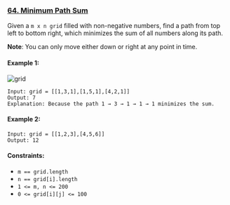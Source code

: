 ### [64. Minimum Path Sum](https://leetcode.com/problems/minimum-path-sum/)

Given a `m x n grid` filled with non-negative numbers, find a path from top left to bottom right, which minimizes the 
sum of all numbers along its path.

**Note**: You can only move either down or right at any point in time.



#### Example 1:

![grid](https://assets.leetcode.com/uploads/2020/11/05/minpath.jpg)

    Input: grid = [[1,3,1],[1,5,1],[4,2,1]]
    Output: 7
    Explanation: Because the path 1 → 3 → 1 → 1 → 1 minimizes the sum.

#### Example 2:

    Input: grid = [[1,2,3],[4,5,6]]
    Output: 12


#### Constraints:

- `m == grid.length`
- `n == grid[i].length`
- `1 <= m, n <= 200`
- `0 <= grid[i][j] <= 100`